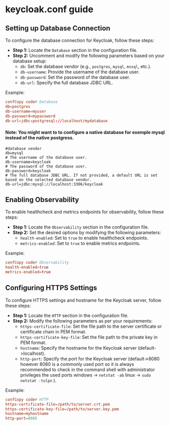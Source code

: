 # keycloak.conf guide

## Setting up Database Connection

To configure the database connection for Keycloak, follow these steps:

* **Step 1:** Locate the `Database` section in the configuration file.
* **Step 2:** Uncomment and modify the following parameters based on your database setup:
  * `db`: Set the database vendor (e.g., `postgres`, `mysql`, `mssql`, etc.).
  * `db-username`: Provide the username of the database user.
  * `db-password`: Set the password of the database user.
  * `db-url`: Specify the full database JDBC URL.

Example:

```conf
confCopy code# Database
db=postgres
db-username=myuser
db-password=mypassword
db-url=jdbc:postgresql://localhost/mydatabase
```

#### Note: You might want to to configure a native database for exemple mysql instead of the native postgress.

```
#database vendor
db=mysql
# The username of the database user.
db-username=keycloak
# The password of the database user.
db-password=keycloak
# The full database JDBC URL. If not provided, a default URL is set based on the selected database vendor.
db-url=jdbc:mysql://localhost:3306/keycloak
```

## Enabling Observability

To enable healthcheck and metrics endpoints for observability, follow these steps:

* **Step 1:** Locate the `Observability` section in the configuration file.
* **Step 2:** Set the desired options by modifying the following parameters:
  * `health-enabled`: Set to `true` to enable healthcheck endpoints.
  * `metrics-enabled`: Set to `true` to enable metrics endpoints.

Example:

```conf
confCopy code# Observability
health-enabled=true
metrics-enabled=true
```

## Configuring HTTPS Settings

To configure HTTPS settings and hostname for the Keycloak server, follow these steps:

* **Step 1:** Locate the `HTTP` section in the configuration file.
* **Step 2:** Modify the following parameters as per your requirements:
  * `https-certificate-file`: Set the file path to the server certificate or certificate chain in PEM format.
  * `https-certificate-key-file`: Set the file path to the private key in PEM format.
  * `hostname`: Specify the hostname for the Keycloak server (default->localhost).
  * `http-port`: Specify the port for the Keycloak server (default->8080 however 8080 is a commonly used port so it is always recommended to check in the command shell with administrator privileges the used ports windows -> `netstat -ab`  linux -> `sudo netstat -tulpn`  ).

Example:

```conf
confCopy code# HTTP
https-certificate-file=/path/to/server.crt.pem
https-certificate-key-file=/path/to/server.key.pem
hostname=myhostname
http-port=8085
```

